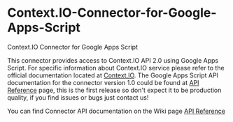 Context.IO-Connector-for-Google-Apps-Script
===========================================

Context.IO Connector for Google Apps Script

This connector provides access to Context.IO API 2.0 using Google Apps Script.
For specific information about Context.IO service please refer to the official documentation located at <a title="Context.IO Email API version 2.0" href="http://context.io/docs/2.0">Context.IO</a>.
The Google Apps Script API documentation for the connector version 1.0 could be found at [API Reference](https://github.com/marcellojb/Context.IO-Connector-for-Google-Apps-Script/wiki/API-Reference) page, this is the first release so don't expect it to be production quality, if you find issues or bugs just contact us!

You can find Connector API documentation on the Wiki page [API Reference](https://github.com/marcellojb/Context.IO-Connector-for-Google-Apps-Script/wiki/API-Reference)

